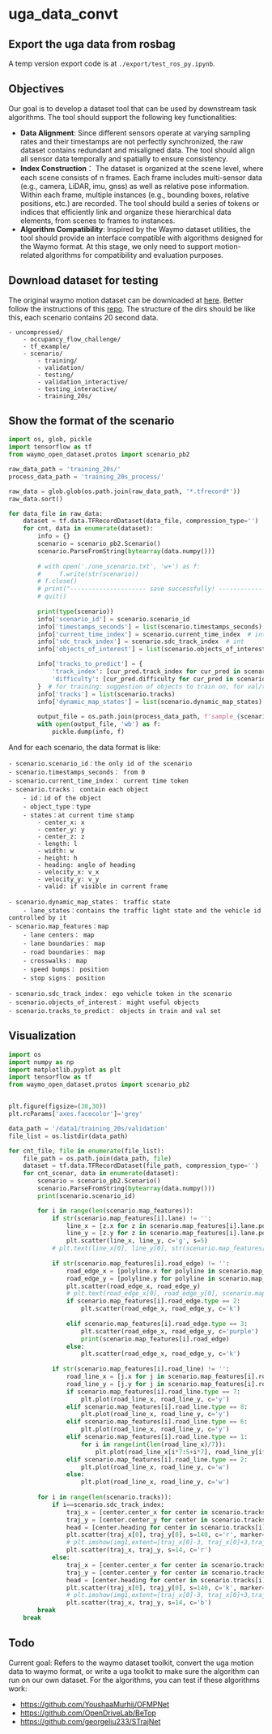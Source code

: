 # uga_data_convt

## Export the uga data from rosbag

A temp version export code is at `./export/test_ros_py.ipynb`.

## Objectives

Our goal is to develop a dataset tool that can be used by downstream task algorithms. The tool should support the following key functionalities:
- **Data Alignment**: Since different sensors operate at varying sampling rates and their timestamps are not perfectly synchronized, the raw dataset contains redundant and misaligned data. The tool should align all sensor data temporally and spatially to ensure consistency.
- **Index Construction**： The dataset is organized at the scene level, where each scene consists of n frames. Each frame includes multi-sensor data (e.g., camera, LiDAR, imu, gnss) as well as relative pose information. Within each frame, multiple instances (e.g., bounding boxes, relative positions, etc.) are recorded.
The tool should build a series of tokens or indices that efficiently link and organize these hierarchical data elements, from scenes to frames to instances.
- **Algorithm Compatibility**: Inspired by the Waymo dataset utilities, the tool should provide an interface compatible with algorithms designed for the Waymo format. At this stage, we only need to support motion-related algorithms for compatibility and evaluation purposes.

## Download dataset for testing

The original waymo motion dataset can be downloaded at [here](https://console.cloud.google.com/storage/browser/waymo_open_dataset_motion_v_1_1_0).
Better follow the instructions of this [repo](https://github.com/waymo-research/waymo-open-dataset.git).
The structure of the dirs should be like this, each scenario contains 20 second data.
``` 
- uncompressed/
    - occupancy_flow_challenge/
    - tf_example/
    - scenario/
        - training/ 
        - validation/ 
        - testing/ 
        - validation_interactive/ 
        - testing_interactive/ 
        - training_20s/ 
```

## Show the format of the scenario

```python
import os, glob, pickle
import tensorflow as tf
from waymo_open_dataset.protos import scenario_pb2

raw_data_path = 'training_20s/'
process_data_path = 'training_20s_process/'

raw_data = glob.glob(os.path.join(raw_data_path, '*.tfrecord*'))
raw_data.sort()

for data_file in raw_data:
    dataset = tf.data.TFRecordDataset(data_file, compression_type='')
    for cnt, data in enumerate(dataset):
        info = {}
        scenario = scenario_pb2.Scenario()
        scenario.ParseFromString(bytearray(data.numpy()))
		
		# with open('./one_scenario.txt', 'w+') as f:
        #     f.write(str(scenario))
        # f.close()
        # print("--------------------- save successfully! ---------------------")
        # quit()
        
        print(type(scenario))
        info['scenario_id'] = scenario.scenario_id
        info['timestamps_seconds'] = list(scenario.timestamps_seconds)  # list of int of shape (91)
        info['current_time_index'] = scenario.current_time_index  # int, 10
        info['sdc_track_index'] = scenario.sdc_track_index  # int
        info['objects_of_interest'] = list(scenario.objects_of_interest)  # list, could be empty list

        info['tracks_to_predict'] = {
            'track_index': [cur_pred.track_index for cur_pred in scenario.tracks_to_predict],
            'difficulty': [cur_pred.difficulty for cur_pred in scenario.tracks_to_predict]
        }  # for training: suggestion of objects to train on, for val/test: need to be predicted
        info['tracks'] = list(scenario.tracks)
        info['dynamic_map_states'] = list(scenario.dynamic_map_states)
        
        output_file = os.path.join(process_data_path, f'sample_{scenario.scenario_id}.pkl')
        with open(output_file, 'wb') as f:
            pickle.dump(info, f)

```

And for each scenario, the data format is like:
``` 
- scenario.scenario_id：the only id of the scenario
- scenario.timestamps_seconds： from 0
- scenario.current_time_index： current time token
- scenario.tracks： contain each object
    - id：id of the object
    - object_type：type
    - states：at current time stamp
        - center_x: x
        - center_y: y
        - center_z: z
        - length: l
        - width: w
        - height: h
        - heading: angle of heading
        - velocity_x: v_x
        - velocity_y: v_y
        - valid: if visible in current frame

- scenario.dynamic_map_states： traffic state
    - lane_states：contains the traffic light state and the vehicle id controlled by it
- scenario.map_features：map
    - lane centers： map
    - lane boundaries： map
    - road boundaries： map
    - crosswalks： map
    - speed bumps： position
    - stop signs： position

- scenario.sdc_track_index： ego vehicle token in the scenario
- scenario.objects_of_interest： might useful objects
- scenario.tracks_to_predict： objects in train and val set
```


## Visualization

```python
import os
import numpy as np
import matplotlib.pyplot as plt
import tensorflow as tf
from waymo_open_dataset.protos import scenario_pb2


plt.figure(figsize=(30,30))
plt.rcParams['axes.facecolor']='grey'

data_path = '/data1/training_20s/validation'
file_list = os.listdir(data_path)

for cnt_file, file in enumerate(file_list):
    file_path = os.path.join(data_path, file)
    dataset = tf.data.TFRecordDataset(file_path, compression_type='')
    for cnt_scenar, data in enumerate(dataset):
        scenario = scenario_pb2.Scenario()
        scenario.ParseFromString(bytearray(data.numpy()))
        print(scenario.scenario_id)

        for i in range(len(scenario.map_features)):
            if str(scenario.map_features[i].lane) != '':
                line_x = [z.x for z in scenario.map_features[i].lane.polyline]
                line_y = [z.y for z in scenario.map_features[i].lane.polyline]
                plt.scatter(line_x, line_y, c='g', s=5)
            # plt.text(line_x[0], line_y[0], str(scenario.map_features[i].id), fontdict={'family': 'serif', 'size': 20, 'color': 'black'})
            
            if str(scenario.map_features[i].road_edge) != '':
                road_edge_x = [polyline.x for polyline in scenario.map_features[i].road_edge.polyline]
                road_edge_y = [polyline.y for polyline in scenario.map_features[i].road_edge.polyline]
                plt.scatter(road_edge_x, road_edge_y)
                # plt.text(road_edge_x[0], road_edge_y[0], scenario.map_features[i].road_edge.type, fontdict={'family': 'serif', 'size': 20, 'color': 'black'})
                if scenario.map_features[i].road_edge.type == 2:
                    plt.scatter(road_edge_x, road_edge_y, c='k')
                    
                elif scenario.map_features[i].road_edge.type == 3:
                    plt.scatter(road_edge_x, road_edge_y, c='purple')
                    print(scenario.map_features[i].road_edge)
                else:
                    plt.scatter(road_edge_x, road_edge_y, c='k')
            
            if str(scenario.map_features[i].road_line) != '':
                road_line_x = [j.x for j in scenario.map_features[i].road_line.polyline]
                road_line_y = [j.y for j in scenario.map_features[i].road_line.polyline]
                if scenario.map_features[i].road_line.type == 7:  
                    plt.plot(road_line_x, road_line_y, c='y')
                elif scenario.map_features[i].road_line.type == 8:  
                    plt.plot(road_line_x, road_line_y, c='y') 
                elif scenario.map_features[i].road_line.type == 6:  
                    plt.plot(road_line_x, road_line_y, c='y')
                elif scenario.map_features[i].road_line.type == 1:  
                    for i in range(int(len(road_line_x)/7)):
                        plt.plot(road_line_x[i*7:5+i*7], road_line_y[i*7:5+i*7], color='w')
                elif scenario.map_features[i].road_line.type == 2:  
                    plt.plot(road_line_x, road_line_y, c='w')
                else:
                    plt.plot(road_line_x, road_line_y, c='w')
        
        for i in range(len(scenario.tracks)):
            if i==scenario.sdc_track_index:
                traj_x = [center.center_x for center in scenario.tracks[i].states if center.center_x != 0.0]
                traj_y = [center.center_y for center in scenario.tracks[i].states if center.center_y != 0.0]
                head = [center.heading for center in scenario.tracks[i].states if center.center_y != 0.0]
                plt.scatter(traj_x[0], traj_y[0], s=140, c='r', marker='s')
                # plt.imshow(img1,extent=[traj_x[0]-3, traj_x[0]+3,traj_y[0]-1.5, traj_y[0]+1.5])
                plt.scatter(traj_x, traj_y, s=14, c='r')
            else:
                traj_x = [center.center_x for center in scenario.tracks[i].states if center.center_x != 0.0]
                traj_y = [center.center_y for center in scenario.tracks[i].states if center.center_y != 0.0]
                head = [center.heading for center in scenario.tracks[i].states if center.center_y != 0.0]
                plt.scatter(traj_x[0], traj_y[0], s=140, c='k', marker='s')
                # plt.imshow(img1,extent=[traj_x[0]-3, traj_x[0]+3,traj_y[0]-1.5, traj_y[0]+1.5])
                plt.scatter(traj_x, traj_y, s=14, c='b')
        break
    break

```

## Todo

Current goal:
Refers to the waymo dataset toolkit, convert the uga motion data to waymo format, or write a uga toolkit to make sure the algorithm can run on our own dataset.
For the algorithms, you can test if these algorithms work:
- https://github.com/YoushaaMurhij/OFMPNet
- https://github.com/OpenDriveLab/BeTop
- https://github.com/georgeliu233/STrajNet